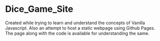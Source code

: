 # Dice_Game_Site
Created while trying to learn and understand the concepts of Vanilla Javascript.
Also an attempt to host a static webpage using Github Pages. The page along with the code is available for understanding the same.
